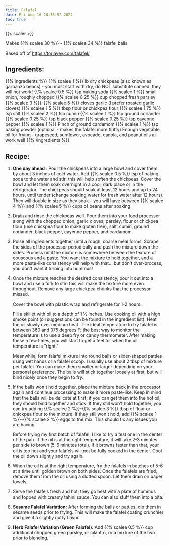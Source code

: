 ```yaml
---
title: Falafel
date: Fri Aug 16 20:36:52 2024
toc: true
---
```


{{< scaler >}}

Makes {{% scalee 30 %}} - {{% scalee 34 %}} falafel balls

Based off of https://toriavey.com/falafel/

## Ingredients:
{{% ingredients %}}
{{% scalee 1 %}} lb dry chickpeas (also known as garbanzo beans) - you must start with dry, do NOT substitute canned, they will not work!
{{% scalee 0.5 %}} tsp baking soda
{{% scalee 1 %}} small onion, roughly chopped
{{% scalee 0.25 %}} cup chopped fresh parsley
{{% scalee 3 %}}-{{% scalee 5 %}} cloves garlic (I prefer roasted garlic cloves)
{{% scalee 1.5 %}} tbsp flour or chickpea flour
{{% scalee 1.75 %}} tsp salt
{{% scalee 2 %}} tsp cumin
{{% scalee 1 %}} tsp ground coriander
{{% scalee 0.25 %}} tsp black pepper
{{% scalee 0.25 %}} tsp cayenne pepper
{{% scalee 1 %}} Pinch of ground cardamom
{{% scalee 1 %}} tsp baking powder (optional - makes the falafel more fluffy)
Enough vegetable oil for frying - grapeseed, sunflower, avocado, canola, and peanut oils all work well
{{% /ingredients %}}

## Recipe:

1. **One day ahead** : Pour the chickpeas into a large bowl and cover
   them by about 3 inches of cold water. Add {{% scalee 0.5 %}} tsp of
   baking soda to the water and stir; this will help soften the
   chickpeas. Cover the bowl and let them soak overnight in a cool,
   dark place or in the refrigerator. The chickpeas should soak at
   least 12 hours and up to 24 hours, until tender (change soaking
   water for fresh water after 12 hours). They will double in size as
   they soak – you will have between {{% scalee 4 %}} and {{% scalee 5
   %}} cups of beans after soaking.

2. Drain and rinse the chickpeas well. Pour them into your food
   processor along with the chopped onion, garlic cloves, parsley,
   flour or chickpea flour (use chickpea flour to make gluten free),
   salt, cumin, ground coriander, black pepper, cayenne pepper, and
   cardamom.

3. Pulse all ingredients together until a rough, coarse meal
   forms. Scrape the sides of the processor periodically and push the
   mixture down the sides. Process until the mixture is somewhere
   between the texture of couscous and a paste. You want the mixture
   to hold together, and a more paste-like consistency will help with
   that… but don't over-process, you don't want it turning into
   hummus!

4. Once the mixture reaches the desired consistency, pour it out into
   a bowl and use a fork to stir; this will make the texture more even
   throughout. Remove any large chickpea chunks that the processor
   missed.

   Cover the bowl with plastic wrap and refrigerate for 1-2 hours.

   Fill a skillet with oil to a depth of 1 ½ inches. Use cooking oil
   with a high smoke point (oil suggestions can be found in the
   ingredient list). Heat the oil slowly over medium heat. The ideal
   temperature to fry falafel is between 360 and 375 degrees F; the
   best way to monitor the temperature is to use a deep fry or candy
   thermometer. After making these a few times, you will start to get
   a feel for when the oil temperature is "right."

   Meanwhile, form falafel mixture into round balls or slider-shaped
   patties using wet hands or a falafel scoop. I usually use about 2
   tbsp of mixture per falafel. You can make them smaller or larger
   depending on your personal preference. The balls will stick
   together loosely at first, but will bind nicely once they begin to
   fry.

5. If the balls won't hold together, place the mixture back in the
   processor again and continue processing to make it more
   paste-like. Keep in mind that the balls will be delicate at first;
   if you can get them into the hot oil, they should bind together and
   stick. If they still won't hold together, you can try adding {{%
   scalee 2 %}}-{{% scalee 3 %}} tbsp of flour or chickpea flour to
   the mixture. If they still won't hold, add {{% scalee 1 %}}-{{%
   scalee 2 %}} eggs to the mix. This should fix any issues you are
   having.

   Before frying my first batch of falafel, I like to fry a test one
   in the center of the pan. If the oil is at the right temperature,
   it will take 2-3 minutes per side to brown (5-6 minutes total). If
   it browns faster than that, your oil is too hot and your falafels
   will not be fully cooked in the center. Cool the oil down slightly
   and try again.

6. When the oil is at the right temperature, fry the falafels in
   batches of 5-6 at a time until golden brown on both sides. Once the
   falafels are fried, remove them from the oil using a slotted
   spoon. Let them drain on paper towels.

7. Serve the falafels fresh and hot; they go best with a plate of
   hummus and topped with creamy tahini sauce. You can also stuff them
   into a pita.

8. **Sesame Falafel Variation:** After forming the balls or patties,
   dip them in sesame seeds prior to frying. This will make the
   falafel coating crunchier and give it a slightly nutty flavor.

9. **Herb Falafel Variation (Green Falafel):** Add {{% scalee 0.5 %}}
   cup additional chopped green parsley, or cilantro, or a mixture of
   the two prior to blending.
